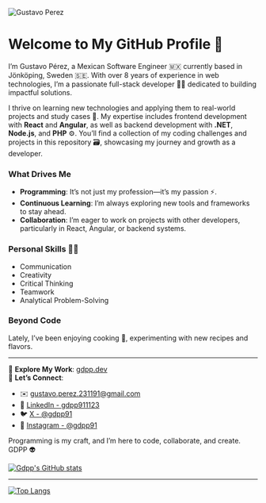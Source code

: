 ![Gustavo Perez](https://github.com/user-attachments/assets/41ebb068-96b8-4577-84b2-eca45194d06d)

# Welcome to My GitHub Profile 🖖

I’m Gustavo Pérez, a Mexican Software Engineer 🇲🇽 currently based in Jönköping, Sweden 🇸🇪. With over 8 years of experience in web technologies, I’m a passionate full-stack developer 👨‍💻 dedicated to building impactful solutions.

I thrive on learning new technologies and applying them to real-world projects and study cases 🚀. My expertise includes frontend development with **React** and **Angular**, as well as backend development with **.NET**, **Node.js**, and **PHP** ⚙️. You’ll find a collection of my coding challenges and projects in this repository 🗃️, showcasing my journey and growth as a developer.

### What Drives Me
- **Programming**: It’s not just my profession—it’s my passion ⚡.
- **Continuous Learning**: I’m always exploring new tools and frameworks to stay ahead.
- **Collaboration**: I’m eager to work on projects with other developers, particularly in React, Angular, or backend systems.

### Personal Skills 🏋️‍♂️
- Communication  
- Creativity  
- Critical Thinking  
- Teamwork  
- Analytical Problem-Solving  

### Beyond Code
Lately, I’ve been enjoying cooking 🍳, experimenting with new recipes and flavors.

---

📍 **Explore My Work**: [gdpp.dev](https://gdpp.dev)  
📩 **Let’s Connect**:  
- ✉️ [gustavo.perez.231191@gmail.com](mailto:gustavo.perez.231191@gmail.com)  
- 🔗 [LinkedIn - gdpp911123](https://www.linkedin.com/in/gdpp911123)  
- 🐦 [X - @gdpp91](https://twitter.com/gdpp91)  
- 📸 [Instagram - @gdpp91](https://www.instagram.com/gdpp91)

Programming is my craft, and I’m here to code, collaborate, and create. GDPP 👽

[![Gdpp's GitHub stats](https://github-readme-stats.vercel.app/api?username=gdpp&show_icons=true&theme=dracula)](https://github.com/gdpp/github-readme-stats)

---

[![Top Langs](https://github-readme-stats.vercel.app/api/top-langs/?username=gdpp)](https://github.com/gdpp/github-readme-stats)
